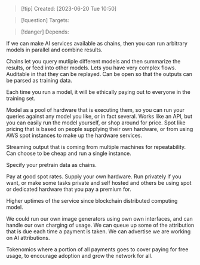 
>[!tip] Created: [2023-06-20 Tue 10:50]

>[!question] Targets: 

>[!danger] Depends: 

If we can make AI services available as chains, then you can run arbitrary models in parallel and combine results.

Chains let you query mutliple different models and then summarize the results, or feed into other models.  Lets you have very complex flows.  Auditable in that they can be replayed.  Can be open so that the outputs can be parsed as training data.

Each time you run a model, it will be ethically paying out to everyone in the training set.

Model as a pool of hardware that is executing them, so you can run your queries against any model you like, or in fact several.  Works like an API, but you can easily run the model yourself, or shop around for price.  Spot like pricing that is based on people supplying their own hardware, or from using AWS spot instances to make up the hardware services.

Streaming output that is coming from multiple machines for repeatability.  Can choose to be cheap and run a single instance.  

Specify your pretrain data as chains.

Pay at good spot rates.  Supply your own hardware.  Run privately if you want, or make some tasks private and self hosted and others be using spot or dedicated hardware that you pay a premium for.

Higher uptimes of the service since blockchain distributed computing model.

We could run our own image generators using own own interfaces, and can handle our own charging of usage.  We can queue up some of the attribution that is due each time a payment is taken.  We can advertise we are working on AI attributions.

Tokenomics where a portion of all payments goes to cover paying for free usage, to encourage adoption and grow the network for all.